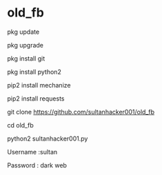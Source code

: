 # old_fb


pkg update

pkg upgrade

pkg install git

pkg install python2

pip2 install mechanize

pip2 install requests 

git clone https://github.com/sultanhacker001/old_fb

cd old_fb

python2 sultanhacker001.py

Username :sultan

Password : dark web

